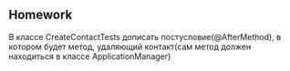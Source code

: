 ##  Homework

В классе CreateContactTests дописать постусловие(@AfterMethod), в котором будет метод, удаляющий контакт(сам метод должен находиться в классе ApplicationManager)